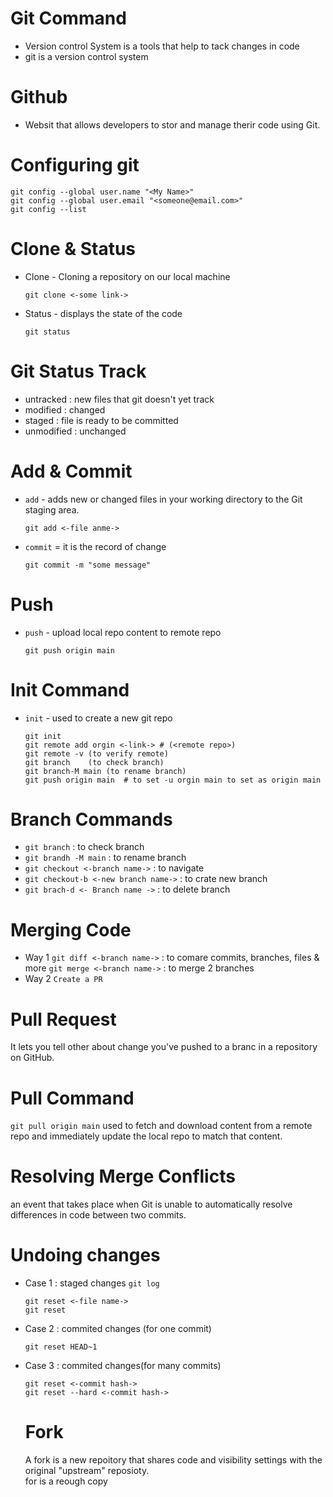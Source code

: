 # Git Command
- Version control System is a tools that help to tack changes in code
- git is a version control system
# Github
- Websit that allows developers to stor and manage therir code using Git.
#
# Configuring git
```
git config --global user.name "<My Name>"
git config --global user.email "<someone@email.com>"
git config --list
```
# Clone & Status
- Clone - Cloning a repository on our local machine
  ```
  git clone <-some link->
  ```
- Status - displays the state of the code
  ```
  git status
  ```
# Git Status Track
- untracked : new files that git doesn't yet track
- modified  : changed
- staged    : file is ready to be committed
- unmodified : unchanged

# Add & Commit

- `add` - adds new or changed files in your working directory to the Git staging area.
  ```
  git add <-file anme->
  ```
- `commit` = it is the record of change
  ```
  git commit -m "some message"
  ```
# Push 

- `push` - upload local repo content to remote repo
  ```
  git push origin main
  ```
#
# Init Command 

- `init` - used to create a new git repo
  ```
  git init
  git remote add orgin <-link-> # (<remote repo>)
  git remote -v (to verify remote)
  git branch    (to check branch)
  git branch-M main (to rename branch)
  git push origin main  # to set -u orgin main to set as origin main
  ```
#
# Branch Commands
- `git branch` : to check branch
- `git brandh -M main` : to rename branch
- `git checkout <-branch name->` : to navigate
- `git checkout-b <-new branch name->` : to crate new branch
- `git brach-d <- Branch name ->` : to delete branch
  
# Merging Code
- Way 1
  `git diff <-branch name->` : to comare commits, branches, files & more
  `git merge <-branch name->` : to merge 2 branches
- Way 2
  `Create a PR`
  
# Pull Request
It lets you tell other about change you've pushed to a branc in a repository on GitHub.

# Pull Command 
`git pull origin main`
used to fetch and download content from a remote repo and immediately update the local repo to match that content.

# Resolving Merge Conflicts
an event that takes place when Git is unable to automatically resolve differences in code between two commits.
#
# Undoing changes
- Case 1 : staged changes
  `git log`
  ```
  git reset <-file name->
  git reset
  ```
- Case 2 : commited changes (for one commit)
  ```
  git reset HEAD~1
  ```
- Case 3 : commited changes(for many commits)
  ```
  git reset <-commit hash->
  git reset --hard <-commit hash->
  ```
  #
  # Fork
  A fork is a new repoitory that shares code and visibility settings with the original "upstream" reposioty.<br>
  for is a reough copy
   
